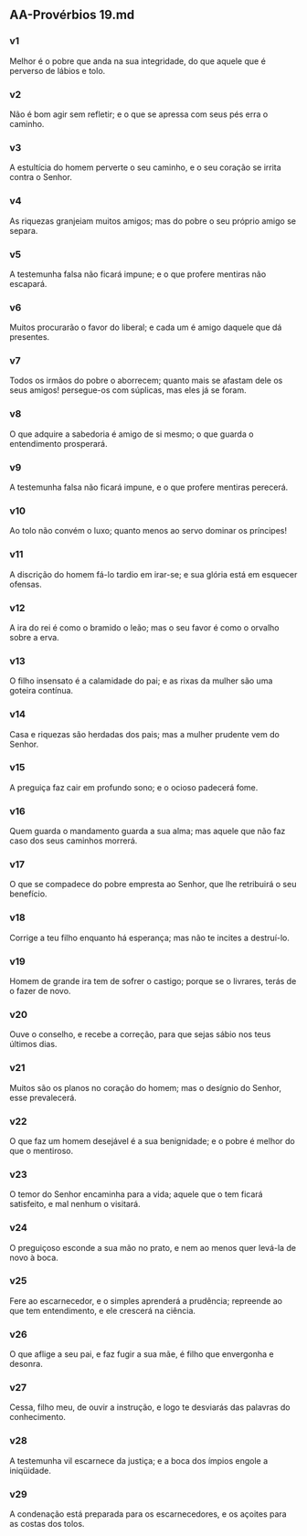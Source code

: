 ## AA-Provérbios 19.md
### v1
 Melhor é o pobre que anda na sua integridade, do que aquele que é perverso de lábios e tolo.
### v2
 Não é bom agir sem refletir; e o que se apressa com seus pés erra o caminho.
### v3
 A estultícia do homem perverte o seu caminho, e o seu coração se irrita contra o Senhor.
### v4
 As riquezas granjeiam muitos amigos; mas do pobre o seu próprio amigo se separa.
### v5
 A testemunha falsa não ficará impune; e o que profere mentiras não escapará.
### v6
 Muitos procurarão o favor do liberal; e cada um é amigo daquele que dá presentes.
### v7
 Todos os irmãos do pobre o aborrecem; quanto mais se afastam dele os seus amigos! persegue-os com súplicas, mas eles já se foram.
### v8
 O que adquire a sabedoria é amigo de si mesmo; o que guarda o entendimento prosperará.
### v9
 A testemunha falsa não ficará impune, e o que profere mentiras perecerá.
### v10
 Ao tolo não convém o luxo; quanto menos ao servo dominar os príncipes!
### v11
 A discrição do homem fá-lo tardio em irar-se; e sua glória está em esquecer ofensas.
### v12
 A ira do rei é como o bramido o leão; mas o seu favor é como o orvalho sobre a erva.
### v13
 O filho insensato é a calamidade do pai; e as rixas da mulher são uma goteira contínua.
### v14
 Casa e riquezas são herdadas dos pais; mas a mulher prudente vem do Senhor.
### v15
 A preguiça faz cair em profundo sono; e o ocioso padecerá fome.
### v16
 Quem guarda o mandamento guarda a sua alma; mas aquele que não faz caso dos seus caminhos morrerá.
### v17
 O que se compadece do pobre empresta ao Senhor, que lhe retribuirá o seu benefício.
### v18
 Corrige a teu filho enquanto há esperança; mas não te incites a destruí-lo.
### v19
 Homem de grande ira tem de sofrer o castigo; porque se o livrares, terás de o fazer de novo.
### v20
 Ouve o conselho, e recebe a correção, para que sejas sábio nos teus últimos dias.
### v21
 Muitos são os planos no coração do homem; mas o desígnio do Senhor, esse prevalecerá.
### v22
 O que faz um homem desejável é a sua benignidade; e o pobre é melhor do que o mentiroso.
### v23
 O temor do Senhor encaminha para a vida; aquele que o tem ficará satisfeito, e mal nenhum o visitará.
### v24
 O preguiçoso esconde a sua mão no prato, e nem ao menos quer levá-la de novo à boca.
### v25
 Fere ao escarnecedor, e o simples aprenderá a prudência; repreende ao que tem entendimento, e ele crescerá na ciência.
### v26
 O que aflige a seu pai, e faz fugir a sua mãe, é filho que envergonha e desonra.
### v27
 Cessa, filho meu, de ouvir a instrução, e logo te desviarás das palavras do conhecimento.
### v28
 A testemunha vil escarnece da justiça; e a boca dos ímpios engole a iniqüidade.
### v29
 A condenação está preparada para os escarnecedores, e os açoites para as costas dos tolos.
